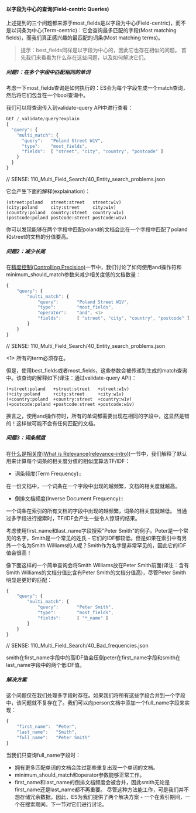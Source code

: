 #### 以字段为中心的查询(Field-centric Queries)

上述提到的三个问题都来源于most_fields是以字段为中心(Field-centric)，而不是以词条为中心(Term-centric)：它会查询最多匹配的字段(Most matching fields)，而我们真正感兴趣的最匹配的词条(Most matching terms)。

> 提示：best_fields同样是以字段为中心的，因此它也存在相似的问题。
首先我们来看看为什么存在这些问题，以及如何解决它们。

##### 问题1：在多个字段中匹配相同的单词

考虑一下most_fields查询是如何执行的：ES会为每个字段生成一个match查询，然后将它们包含在一个bool查询中。

我们可以将查询传入到validate-query API中进行查看：

```Javascript
GET /_validate/query?explain
{
  "query": {
    "multi_match": {
      "query":   "Poland Street W1V",
      "type":    "most_fields",
      "fields":  [ "street", "city", "country", "postcode" ]
    }
  }
}
```
// SENSE: 110_Multi_Field_Search/40_Entity_search_problems.json

它会产生下面的解释(explaination)：

    (street:poland   street:street   street:w1v)
    (city:poland     city:street     city:w1v)
    (country:poland  country:street  country:w1v)
    (postcode:poland postcode:street postcode:w1v)

你可以发现能够在两个字段中匹配poland的文档会比在一个字段中匹配了poland和street的文档的分值要高。

##### 问题2：减少长尾

在[精度控制(Controlling Precision)](../100_Full_Text_Search/15_Combining_queries.md)一节中，我们讨论了如何使用and操作符和minimum_should_match参数来减少相关度低的文档数量：

```Javascript
{
    "query": {
        "multi_match": {
            "query":       "Poland Street W1V",
            "type":        "most_fields",
            "operator":    "and", <1>
            "fields":      [ "street", "city", "country", "postcode" ]
        }
    }
}
```
// SENSE: 110_Multi_Field_Search/40_Entity_search_problems.json

<1> 所有的term必须存在。

但是，使用best_fields或者most_fields，这些参数会被传递到生成的match查询中。该查询的解释如下(译注：通过validate-query API)：

    (+street:poland   +street:street   +street:w1v)
    (+city:poland     +city:street     +city:w1v)
    (+country:poland  +country:street  +country:w1v)
    (+postcode:poland +postcode:street +postcode:w1v)

换言之，使用and操作符时，所有的单词都需要出现在相同的字段中，这显然是错的！这样做可能不会有任何匹配的文档。

##### 问题3：词条频度

在[什么是相关度(What is Relevance(relevance-intro))](https://www.elastic.co/guide/en/elasticsearch/guide/current/relevance-intro.html)一节中，我们解释了默认用来计算每个词条的相关度分值的相似度算法TF/IDF：

* 词条频度(Term Frequency)::

在一份文档中，一个词条在一个字段中出现的越频繁，文档的相关度就越高。

* 倒排文档频度(Inverse Document Frequency)::

一个词条在索引的所有文档的字段中出现的越频繁，词条的相关度就越低。
当通过多字段进行搜索时，TF/IDF会产生一些令人惊讶的结果。

考虑使用first_name和last_name字段搜索"Peter Smith"的例子。Peter是一个常见的名字，Smith是一个常见的姓氏 - 它们的IDF都较低。但是如果在索引中有另外一个名为Smith Williams的人呢？Smith作为名字是非常罕见的，因此它的IDF值会很高！

像下面这样的一个简单查询会将Smith Williams放在Peter Smith前面(译注：含有Smith Williams的文档分值比含有Peter Smith的文档分值高)，尽管Peter Smith明显是更好的匹配：

```Javascript
{
    "query": {
        "multi_match": {
            "query":       "Peter Smith",
            "type":        "most_fields",
            "fields":      [ "*_name" ]
        }
    }
}
```
// SENSE: 110_Multi_Field_Search/40_Bad_frequencies.json

smith在first_name字段中的高IDF值会压倒peter在first_name字段和smith在last_name字段中的两个低IDF值。

##### 解决方案

这个问题仅在我们处理多字段时存在。如果我们将所有这些字段合并到一个字段中，该问题就不复存在了。我们可以向person文档中添加一个full_name字段来实现：

```Javascript
{
    "first_name":  "Peter",
    "last_name":   "Smith",
    "full_name":   "Peter Smith"
}
```

当我们只查询full_name字段时：

* 拥有更多匹配单词的文档会胜过那些重复出现一个单词的文档。
* minimum_should_match和operator参数能够正常工作。
* first_name和last_name的倒排文档频度会被合并，因此smith无论是first_name还是last_name都不再重要。
尽管这种方法能工作，可是我们并不想存储冗余数据。因此，ES为我们提供了两个解决方案 - 一个在索引期间，一个在搜索期间。下一节对它们进行讨论。






<!--
[[field-centric]]
=== Field-Centric Queries

All three of the preceding problems stem from  ((("field-centric queries")))((("multifield search", "field-centric queries, problems with")))((("most fields queries", "problems with field-centric queries")))`most_fields` being
_field-centric_ rather than _term-centric_: it looks for the  most matching
_fields_, when really what we're interested is the most matching _terms_.


NOTE: The `best_fields` type is also field-centric((("best fields queries", "problems with field-centric queries"))) and suffers from similar problems.


First we'll look at why these problems exist, and then how we can combat them.

==== Problem 1: Matching the Same Word in Multiple Fields

Think about how the `most_fields` query is executed: Elasticsearch generates a
separate `match` query for each field and then wraps these match queries in an outer `bool` query.

We can see this by passing our query through the `validate-query` API:

[source,js]
--------------------------------------------------
GET /_validate/query?explain
{
  "query": {
    "multi_match": {
      "query":   "Poland Street W1V",
      "type":    "most_fields",
      "fields":  [ "street", "city", "country", "postcode" ]
    }
  }
}
--------------------------------------------------
// SENSE: 110_Multi_Field_Search/40_Entity_search_problems.json

which yields this `explanation`:

    (street:poland   street:street   street:w1v)
    (city:poland     city:street     city:w1v)
    (country:poland  country:street  country:w1v)
    (postcode:poland postcode:street postcode:w1v)


You can see that a document matching just the word `poland` in _two_ fields
could score higher than a document matching `poland` and `street` in one
field.

==== Problem 2: Trimming the Long Tail

In <<match-precision>>, we talked about((("and operator", "most fields and best fields queries and")))((("minimum_should_match parameter", "most fields and best fields queries"))) using the `and` operator or the
`minimum_should_match` parameter to trim the long tail of almost irrelevant
results. Perhaps we could try this:

[source,js]
--------------------------------------------------
{
    "query": {
        "multi_match": {
            "query":       "Poland Street W1V",
            "type":        "most_fields",
            "operator":    "and", <1>
            "fields":      [ "street", "city", "country", "postcode" ]
        }
    }
}
--------------------------------------------------
// SENSE: 110_Multi_Field_Search/40_Entity_search_problems.json

<1> All terms must be present.

However, with `best_fields` or `most_fields`, these parameters are passed down
to the generated `match` queries. The `explanation` for this query shows the
following:

    (+street:poland   +street:street   +street:w1v)
    (+city:poland     +city:street     +city:w1v)
    (+country:poland  +country:street  +country:w1v)
    (+postcode:poland +postcode:street +postcode:w1v)

In other words, using the `and` operator means that all words must exist _in
the same field_, which is clearly wrong! It is unlikely that any documents
would match this query.

==== Problem 3: Term Frequencies

In <<relevance-intro>>, we explained that the default similarity algorithm
used to calculate the relevance score ((("term frequency", "problems with field-centric queries")))for each term is TF/IDF:

Term frequency::

    The more often a term appears in a field in a single document, the more
    relevant the document.

Inverse document frequency::

    The more often a term appears in a field in all documents in the index,
    the less relevant is that term.

When searching against multiple fields, TF/IDF can((("Term Frequency/Inverse Document Frequency  (TF/IDF) similarity algorithm", "surprising results when searching against multiple fields"))) introduce some surprising
results.

Consider our example of searching for ``Peter Smith'' using the `first_name`
and `last_name` fields.((("inverse document frequency", "field-centric queries and")))  Peter is a common first name and Smith is a common
last name--both will have low IDFs.  But what if we have another person in
the index whose name is Smith Williams?  Smith as a first name is very
uncommon and so will have a high IDF!

A simple query like the following may well return Smith Williams above
Peter Smith in spite of the fact that the second person is a better match
than the first.

[source,js]
--------------------------------------------------
{
    "query": {
        "multi_match": {
            "query":       "Peter Smith",
            "type":        "most_fields",
            "fields":      [ "*_name" ]
        }
    }
}
--------------------------------------------------
// SENSE: 110_Multi_Field_Search/40_Bad_frequencies.json

The high IDF of `smith` in the first name field can overwhelm the two low IDFs
of `peter` as a first name and `smith` as a last name.

==== Solution

These problems only exist because we are dealing with multiple fields. If we
were to combine all of these fields into a single field, the problems would
vanish. We could achieve this by adding a `full_name` field to our `person`
document:

[source,js]
--------------------------------------------------
{
    "first_name":  "Peter",
    "last_name":   "Smith",
    "full_name":   "Peter Smith"
}
--------------------------------------------------

When querying just the `full_name` field:

* Documents with more matching words would trump documents with the same word
  repeated.

* The `minimum_should_match` and `operator` parameters would function as
  expected.

* The inverse document frequencies for first and last names would be combined
  so it wouldn't matter whether Smith were a first or last name anymore.

While this would work, we don't like having to store redundant data.  Instead,
Elasticsearch offers us two solutions--one at index time and one at search
time--which we discuss next.
-->
